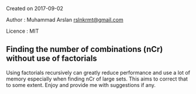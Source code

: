 Created on 2017-09-02

Author : Muhammad Arslan <rslnkrmt@gmail.com>

Licence : MIT

Finding the number of combinations (nCr) without use of factorials
------------------------------------------------------------------

Using factorials recursively can greatly reduce performance and use a lot of memory especially when finding nCr of large sets. This aims to correct that to some extent.
Enjoy and provide me with suggestions if any.

